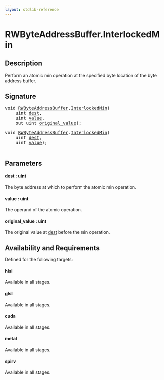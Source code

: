 ```yaml
---
layout: stdlib-reference
---
```


# RWByteAddressBuffer\.InterlockedMin

## Description

Perform an atomic min operation at the specified byte
location of the byte address buffer.



## Signature 

<pre>
<span class="code_keyword">void</span> <a href="../types/rwbyteaddressbuffer-0126d/index" class="code_type">RWByteAddressBuffer</a>.<a href="interlockedmin-0b">InterlockedMin</a>(
    <span class="code_keyword">uint</span> <a href="interlockedmin-0b#decl-dest" class="code_param">dest</a>,
    <span class="code_keyword">uint</span> <a href="interlockedmin-0b#decl-value" class="code_param">value</a>,
    <span class="code_keyword">out</span> <span class="code_keyword">uint</span> <a href="interlockedmin-0b#decl-original_value" class="code_param">original_value</a>);

<span class="code_keyword">void</span> <a href="../types/rwbyteaddressbuffer-0126d/index" class="code_type">RWByteAddressBuffer</a>.<a href="interlockedmin-0b">InterlockedMin</a>(
    <span class="code_keyword">uint</span> <a href="interlockedmin-0b#decl-dest" class="code_param">dest</a>,
    <span class="code_keyword">uint</span> <a href="interlockedmin-0b#decl-value" class="code_param">value</a>);

</pre>

## Parameters

####  <a id="decl-dest"></a>dest  : uint
The byte address at which to perform the atomic min operation.

####  <a id="decl-value"></a>value  : uint
The operand of the atomic operation.

####  <a id="decl-original_value"></a>original\_value  : uint
The original value at <span class='code'><a href="interlockedmin-0b#decl-dest" class="code_param">dest</a></span> before the min operation.


## Availability and Requirements

Defined for the following targets:

#### hlsl
Available in all stages.

#### glsl
Available in all stages.

#### cuda
Available in all stages.

#### metal
Available in all stages.

#### spirv
Available in all stages.



